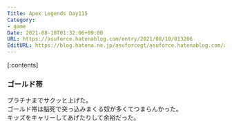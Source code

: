 ```yaml
---
Title: Apex Legends Day115
Category:
- game
Date: 2021-08-10T01:32:06+09:00
URL: https://asuforce.hatenablog.com/entry/2021/08/10/013206
EditURL: https://blog.hatena.ne.jp/asuforcegt/asuforce.hatenablog.com/atom/entry/26006613795638020
---
```


[:contents]

### ゴールド帯

プラチナまでサクッと上げた。  
ゴールド帯は脳死で突っ込みまくる奴が多くてつまらんかった。  
キッズをキャリーしてあげたりして余裕だった。
